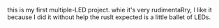  this is my first multiple-LED project. whie it's very rudimentaRry, I like it because I did it without help the ruslt expected is a little ballet of LEDs. 
